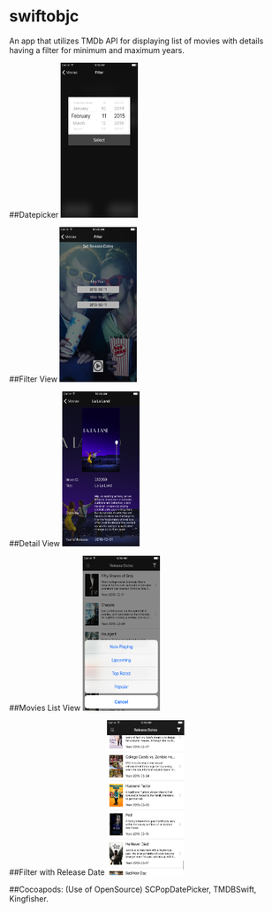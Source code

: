 # swiftobjc
An app that utilizes TMDb API for displaying list of movies with details having a filter for minimum and maximum years.

##Datepicker
<img src="./swiftobjc/screenshots/datepicker.png" alt="Drawing" width="140" height="280"/>

##Filter View
<img src="./swiftobjc/screenshots/filter.png" alt="Drawing" width="140" height="280"/>

##Detail View
<img src="./swiftobjc/screenshots/detailview.png" alt="Drawing" width="140" height="280"/>

##Movies List View
<img src="./swiftobjc/screenshots/movielists.png" alt="Drawing" width="140" height="280"/>

##Filter with Release Date
<img src="./swiftobjc/screenshots/releasedate.png" alt="Drawing" width="140" height="280"/>


##Cocoapods: 
(Use of OpenSource)
SCPopDatePicker,
TMDBSwift,
Kingfisher.
